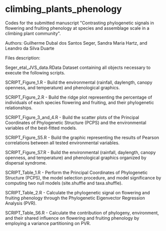 # climbing_plants_phenology
Codes for the submitted manuscript "Contrasting phylogenetic signals in flowering and fruiting phenology at species and assemblage scale in a climbing plant community".

Authors: Guilherme Dubal dos Santos Seger, Sandra Maria Hartz, and Leandro da Silva Duarte

Files description:

Seger_etal_JVS_data.RData
Dataset containing all objects necessary to execute the following scripts.

SCRIPT_Figure_1.R - 
Build the environmental (rainfall, daylength, canopy openness, and temperature) and phenological graphics.

SCRIPT_Figure_2.R - 
Build the ridge plot representing the percentage of individuals of each species flowering and fruiting, and their phylogenetic relationships.

SCRIPT_Figure_3_and_4.R - 
Build the scatter plots of the Principal Coordinates of Phylogenetic Structure (PCPS) and the environmental variables of the best-fitted models.

SCRIPT_Figure_S5.R - 
Build the graphic representing the results of Pearson correlations between all tested environmental variables.

SCRIPT_Figure_S7.R - 
Build the environmental (rainfall, daylength, canopy openness, and temperature) and phenological graphics organized by dispersal syndrome.

SCRIPT_Table_1.R - 
Perform the Principal Coordinates of Phylogenetic Structure (PCPS), the model selection procedure, and model significance by computing two null models (site.shuffle and taxa.shuffle).

SCRIPT_Table_2.R - 
Calculate the phylogenetic signal on flowering and fruiting phenology through the Phylogenetic Eigenvector Regression Analysis (PVR).

SCRIPT_Table_S6.R - 
Calculate the contribution of phylogeny, environment, and their shared influence on flowering and fruiting phenology by employing a variance partitioning on PVR. 
